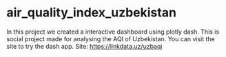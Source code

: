 # air_quality_index_uzbekistan

In this project we created a interactive dashboard using plotly dash.
This is social project made for analysing the AQI of Uzbekistan.
You can visit the site to try the dash app.
Site: https://linkdata.uz/uzbaqi
